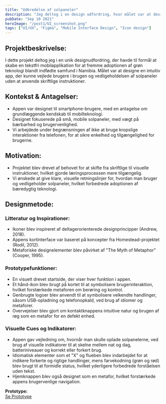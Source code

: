 ```yaml
---
title: "Udbredelse af solpaneler"
description: "Jeg deltog i en design udfordring, hvor målet var at designe en app uden at bruge tekst, da målet var adopteringen af grøn teknologi af stammefolk i Namibia.."
pubDate: "Sep 10 2021"
heroImage: "/post1/UI_screenshot.png"
tags: ["UI/UX", "Figma", "Mobile Interface Design", "Icon design"]
---
```


<section>
  <h2>Projektbeskrivelse:</h2>
  <p>
    I dette projekt deltog jeg i en unik designudfordring, der havde til formål at skabe en tekstfri mobilapplikation for at fremme 
    adoptionen af grøn teknologi blandt indfødte samfund i Namibia. Målet var at designe en intuitiv app, der kunne vejlede brugere 
    i brugen og vedligeholdelsen af solpaneler uden at anvende skriftlige instruktioner.
  </p>

  <h2>Kontekst & Antagelser:</h2>
  <ul>
    <li>Appen var designet til smartphone-brugere, med en antagelse om grundlæggende kendskab til mobilteknologi.</li>
    <li>Designet fokuserede på små, mobile solpaneler, med vægt på bærbarhed og brugervenlighed.</li>
    <li>Vi arbejdede under begrænsningen af ikke at bruge kropslige interaktioner fra telefonen, for at sikre enkelhed og tilgængelighed for brugerne.</li>
  </ul>

  <h2>Motivation:</h2>
  <ul>
    <li>Projektet blev drevet af behovet for at skifte fra skriftlige til visuelle instruktioner, hvilket gjorde læringsprocessen mere tilgængelig.</li>
    <li>Vi ønskede at give klare, visuelle retningslinjer for, hvordan man bruger og vedligeholder solpaneler, hvilket forbedrede adoptionen af bæredygtig teknologi.</li>
  </ul>

  <h2>Designmetode:</h2>
  <h3>Litteratur og Inspirationer:</h3>
  <ul>
    <li>Ikoner blev inspireret af deltagerorienterede designprincipper (Andrew, 2018).</li>
    <li>Appens kortinterface var baseret på koncepter fra Homestead-projektet (Rodil, 2012).</li>
    <li>Metaforiske designelementer blev påvirket af "The Myth of Metaphor" (Cooper, 1995).</li>
  </ul>

  <h3>Prototypefunktioner:</h3>
  <ul>
    <li>En visuelt drevet startside, der viser hver funktion i appen.</li>
    <li>Et hånd-ikon blev brugt på kortet til at symbolisere brugerinteraktion, hvilket forstærkede metaforen om berøring og kontrol.</li>
    <li>Genbrugte logoer blev anvendt til at symbolisere velkendte handlinger, såsom USB-opladning og telefonopkald, ved brug af idiomer og metaforer.</li>
    <li>Overvejelser blev gjort om kontaktknappens intuitive natur og brugen af røg som en metafor for en defekt enhed.</li>
  </ul>

  <h3>Visuelle Cues og Indikatorer:</h3>
  <ul>
    <li>Appen gav vejledning om, hvornår man skulle oplade solpanelerne, ved brug af visuelle indikatorer til at skelne mellem nat og dag, batteriniveauer og korrekt eller forkert brug.</li>
    <li>Idiomatisk elementer som et "X" og flueben blev indarbejdet for at indikere forkerte og rigtige handlinger, mens farvekodning (grøn og rød) blev brugt til at formidle status, hvilket yderligere forbedrede forståelsen uden tekst.</li>
    <li>Hjemknappen blev også designet som en metafor, hvilket forstærkede appens brugervenlige navigation.</li>
  </ul>

  <p><strong>Prototype:</strong><br />
    <a href="https://www.figma.com/proto/rUz1cFKBB83lm2YbfP8662/UXD-Workshop?node-id=27-63&scaling=scale-down&page-id=0%3A1&starting-point-node-id=27%3A63&show-proto-sidebar=1" target="_blank">Se Prototype</a>
  </p>
</section>
